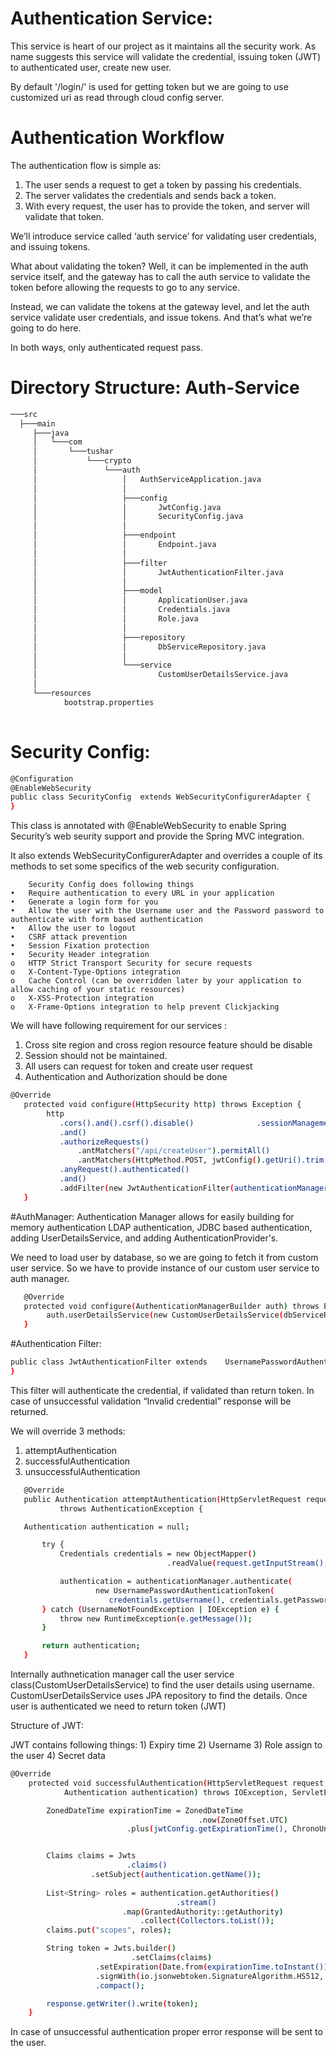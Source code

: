 
# Authentication Service:

This service is heart of our project as it maintains all the security work. As name suggests this service will validate the credential, issuing token (JWT) to authenticated user, create new user.

By default '/login/' is used for getting token but we are going to use customized uri as read through cloud config server.


# Authentication Workflow

The authentication flow is simple as:

1.	The user sends a request to get a token by passing his credentials.
2.	The server validates the credentials and sends back a token.
3.	With every request, the user has to provide the token, and server will validate that token.

We’ll introduce service called ‘auth service’ for validating user credentials, and issuing tokens.

What about validating the token? Well, it can be implemented in the auth service itself, and the gateway has to call the auth service to validate the token before allowing the requests to go to any service.

Instead, we can validate the tokens at the gateway level, and let the auth service validate user credentials, and issue tokens. And that’s what we’re going to do here.

In both ways, only authenticated request pass.

# Directory Structure:  Auth-Service

 ```bash
───src
   ├───main
      ├───java
      │   └───com
      │       └───tushar
      │           └───crypto
      │               └───auth
      │                   │   AuthServiceApplication.java
      │                   │
      │                   ├───config
      │                   │       JwtConfig.java
      │                   │       SecurityConfig.java
      │                   │
      │                   ├───endpoint
      │                   │       Endpoint.java
      │                   │
      │                   ├───filter
      │                   │       JwtAuthenticationFilter.java
      │                   │
      │                   ├───model
      │                   │       ApplicationUser.java
      │                   │       Credentials.java
      │                   │       Role.java
      │                   │
      │                   ├───repository
      │                   │       DbServiceRepository.java
      │                   │
      │                   └───service
      │                           CustomUserDetailsService.java
      │
      └───resources
             bootstrap.properties
    
 ```
 
# Security Config:

 ```bash
@Configuration
@EnableWebSecurity
public class SecurityConfig  extends WebSecurityConfigurerAdapter {
}
``` 

This class is annotated with @EnableWebSecurity to enable Spring Security’s 
web seurity support and provide the Spring MVC integration. 

It also extends WebSecurityConfigurerAdapter and overrides a couple of its methods to set 
some specifics of the web security configuration.

```
	Security Config does following things
•	Require authentication to every URL in your application 
•	Generate a login form for you 
•	Allow the user with the Username user and the Password password to authenticate with form based authentication 
•	Allow the user to logout 
•	CSRF attack prevention 
•	Session Fixation protection 
•	Security Header integration
o	HTTP Strict Transport Security for secure requests 
o	X-Content-Type-Options integration 
o	Cache Control (can be overridden later by your application to allow caching of your static resources) 
o	X-XSS-Protection integration 
o	X-Frame-Options integration to help prevent Clickjacking 
```

We will have following requirement for our services :
1)	Cross site region and cross region resource feature should be disable
2)	Session should not be maintained. 
3)	All users can request for token and create user request
4)	Authentication and Authorization should be done

 ```bash
@Override
	protected void configure(HttpSecurity http) throws Exception {
 		 http
		 	.cors().and().csrf().disable() 				.sessionManagement().sessionCreationPolicy(SessionCreationPolicy.STATELESS)
			.and()
			.authorizeRequests()
		        .antMatchers("/api/createUser").permitAll() 
		     	.antMatchers(HttpMethod.POST, jwtConfig().getUri().trim()).permitAll() 
			.anyRequest().authenticated()
			.and()
			.addFilter(new JwtAuthenticationFilter(authenticationManager(), jwtConfig()));
	}

 ```

#AuthManager:
 Authentication Manager allows for easily building for memory authentication
 LDAP authentication, JDBC based authentication, adding UserDetailsService, 
 and adding AuthenticationProvider's.
 
We need to load user by database, so we are going to fetch it from custom user service.
So we have to provide instance of our custom user service to auth manager.

 ```bash
	@Override
	protected void configure(AuthenticationManagerBuilder auth) throws Exception {
		 auth.userDetailsService(new CustomUserDetailsService(dbServiceRepository));
	}
```


#Authentication Filter:

 ```bash
public class JwtAuthenticationFilter extends    UsernamePasswordAuthenticationFilter {
}
```

This filter will authenticate the credential, if validated than return token. In case of unsuccessful validation “Invalid credential” response will be returned.

We will override 3 methods:
1)	attemptAuthentication
2)	successfulAuthentication
3)	unsuccessfulAuthentication

 ```bash
	@Override
	public Authentication attemptAuthentication(HttpServletRequest request, HttpServletResponse response)
			throws AuthenticationException {

    Authentication authentication = null;

		try {	
			Credentials credentials = new ObjectMapper()
			                        .readValue(request.getInputStream(), Credentials.class);

			authentication = authenticationManager.authenticate(
					new UsernamePasswordAuthenticationToken(
					   credentials.getUsername(), credentials.getPassword()));
		} catch (UsernameNotFoundException | IOException e) {
			throw new RuntimeException(e.getMessage());
		}

		return authentication;
	}
```

Internally authnetication manager call the user service class(CustomUserDetailsService) to find the user details using username.
CustomUserDetailsService uses JPA repository to find the details. Once user is authenticated we need to return token (JWT)

Structure of JWT:

JWT contains following things:
	    1) Expiry time
	    2) Username
	    3) Role assign to the user
	    4) Secret data	

```bash
@Override
	protected void successfulAuthentication(HttpServletRequest request, HttpServletResponse response, FilterChain chain,
			Authentication authentication) throws IOException, ServletException {

		ZonedDateTime expirationTime = ZonedDateTime
		                                  .now(ZoneOffset.UTC)
						  .plus(jwtConfig.getExpirationTime(), ChronoUnit.MILLIS);


		Claims claims = Jwts
		                  .claims()
				  .setSubject(authentication.getName());
				  
		List<String> roles = authentication.getAuthorities()
		                             .stream()
					     .map(GrantedAuthority::getAuthority)
				             .collect(Collectors.toList());
		claims.put("scopes", roles);

		String token = Jwts.builder()
		                   .setClaims(claims)
				   .setExpiration(Date.from(expirationTime.toInstant()))
				   .signWith(io.jsonwebtoken.SignatureAlgorithm.HS512, jwtConfig.getSecret())
				   .compact();

		response.getWriter().write(token);
	}
```

In case of unsuccessful authentication proper error response will be sent to the user.
